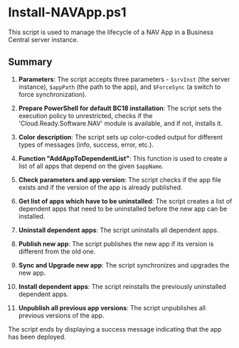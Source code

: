 # Install-NAVApp.ps1

This script is used to manage the lifecycle of a NAV App in a Business Central server instance.

## Summary

1. **Parameters**: The script accepts three parameters - `$srvInst` (the server instance), `$appPath` (the path to the app), and `$ForceSync` (a switch to force synchronization).

2. **Prepare PowerShell for default BC18 installation**: The script sets the execution policy to unrestricted, checks if the 'Cloud.Ready.Software.NAV' module is available, and if not, installs it.

3. **Color description**: The script sets up color-coded output for different types of messages (info, success, error, etc.).

4. **Function "AddAppToDependentList"**: This function is used to create a list of all apps that depend on the given `$appName`.

5. **Check parameters and app version**: The script checks if the app file exists and if the version of the app is already published.

6. **Get list of apps which have to be uninstalled**: The script creates a list of dependent apps that need to be uninstalled before the new app can be installed.

7. **Uninstall dependent apps**: The script uninstalls all dependent apps.

8. **Publish new app**: The script publishes the new app if its version is different from the old one.

9. **Sync and Upgrade new app**: The script synchronizes and upgrades the new app.

10. **Install dependent apps**: The script reinstalls the previously uninstalled dependent apps.

11. **Unpublish all previous app versions**: The script unpublishes all previous versions of the app.

The script ends by displaying a success message indicating that the app has been deployed.
